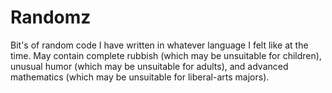 Randomz
=======

Bit's of random code I have written in whatever language I felt like at the time. May contain complete rubbish (which may be unsuitable for children), unusual humor (which may be unsuitable for adults), and advanced mathematics (which may be unsuitable for liberal-arts majors).